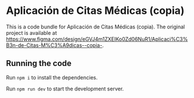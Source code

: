 
  # Aplicación de Citas Médicas (copia)

  This is a code bundle for Aplicación de Citas Médicas (copia). The original project is available at https://www.figma.com/design/eGVJ4m1ZXEIKo0Zd06NuR1/Aplicaci%C3%B3n-de-Citas-M%C3%A9dicas--copia-.

  ## Running the code

  Run `npm i` to install the dependencies.

  Run `npm run dev` to start the development server.
  